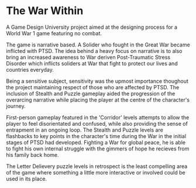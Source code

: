 # The War Within

A Game Design University project aimed at the designing process for a World War 1 game featuring no combat.

The game is narrative based. A Solider who fought in the Great War became inflicted with PTSD. The idea behind a heavy focus on narrative is to also bring an increased awareness to War deriven Post-Traumatic Stress Disorder which inflicts soliders at War that fight to protect our lives and countries everyday.

Being a sensitive subject, sensitivity was the upmost importance thoughout the project maintaining respect of those who are affected by PTSD. 
The inclusion of Stealth and Puzzle gameplay aided the progression of the overarcing narrative while placing the player at the centre of the character's journey.

First-person gameplay featured in the 'Corridor' levels attempts to allow the player to feel disorientated and confused, while also providing the sense of entrapment in an ongoing loop. The Stealth and Puzzle levels are flashbacks to key points in the character's time during the War in the initial stages of PTSD had developed. Fighting a War for global peace, he is able to fight his own internal struggle with the gimmers of hope he recieves from his family back home.

The Letter Delievery puzzle levels in retrospect is the least compelling area of the game where something a little more interactive or involved could be used in its place.
